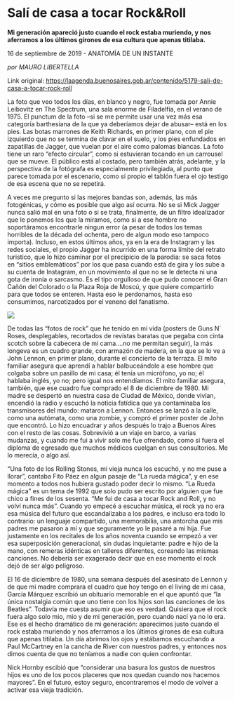 # Salí de casa a tocar Rock&Roll

**Mi generación apareció justo cuando el rock estaba muriendo, y nos aferramos a los últimos girones de esa cultura que apenas titilaba.**

16 de septiembre de 2019 - ANATOMÍA DE UN INSTANTE

_por MAURO LIBERTELLA_

Link original: https://laagenda.buenosaires.gob.ar/contenido/5179-sali-de-casa-a-tocar-rock-roll



La foto que veo todos los días, en blanco y negro, fue tomada por Annie Leibovitz en The Spectrum, una sala enorme de Filadelfia, en el verano de 1975. El punctum de la foto –si se me permite usar una vez más esa categoría barthesiana de la que ya deberíamos dejar de abusar– está en los pies. Las botas marrones de Keith Richards, en primer plano, con el pie izquierdo que no se termina de clavar en el suelo, y los pies enfundados en zapatillas de Jagger, que vuelan por el aire como palomas blancas. La foto tiene un raro “efecto circular”, como si estuvieran tocando en un carrousel que se mueve. El público está al costado, pero también atrás, adelante, y la perspectiva de la fotógrafa es especialmente privilegiada, al punto que parece tomada por el escenario, como si propio el tablón fuera el ojo testigo de esa escena que no se repetirá.




A veces me pregunto si las mejores bandas son, además, las más fotogénicas, y cómo es posible que algo así ocurra. No se si Mick Jagger nunca salió mal en una foto o si se trata, finalmente, de un filtro idealizador que le ponemos los que la miramos, como si a ese hombre no soportáramos encontrarle ningun error (a pesar de todos los temas horribles de la década del ochenta, pero de algun modo eso tampoco importa). Incluso, en estos últimos años, ya en la era de Instagram y las redes sociales, el propio Jagger ha incurrido en una forma límite del retrato turistico, que lo hizo caminar por el precipicio de la parodia: se saca fotos en “sitios emblemáticos” por los que pasa cuando está de gira y los sube a su cuenta de Instagram, en un movimiento al que no se le detecta ni una gota de ironía o sarcasmo. Es el tipo orgulloso de que pudo conocer el Gran Cañón del Colorado o la Plaza Roja de Moscú, y que quiere compartirlo para que todos se enteren. Hasta eso le perdonamos, hasta eso consumimos, narcotizados por el veneno del fanatismo.




![](https://cdn.flowlikemusic.com/files/images/46716/f8d31c72-0a43-4534-8aa2-018faace8380.jpeg)




De todas las “fotos de rock” que he tenido en mi vida (posters de Guns N´ Roses, desplegables, recortados de revistas baratas que pegaba con cinta scotch sobre la cabecera de mi cama….no me permitan seguir), la más longeva es un cuadro grande, con armazón de madera, en la que se lo ve a John Lennon, en primer plano, durante el concierto de la terraza. El mito familiar asegura que aprendí a hablar balbuceándole a ese hombre que colgaba sobre un pasillo de mi casa; él tenía un micrófono, yo no; él hablaba inglés, yo no; pero igual nos entendíamos. El mito familiar asegura, también, que ese cuadro fue comprado el 8 de diciembre de 1980. Mi madre se despertó en nuestra casa de Ciudad de México, donde vivían, encendió la radio y escuchó la noticia fatídica que ya contaminaba los transmisores del mundo: mataron a Lennon. Entonces se lanzó a la calle, como una autómata, como una zombie, y compró el primer poster de John que encontró. Lo hizo encuadrar y años después lo trajo a Buenos Aires con el resto de las cosas. Sobrevivió a un viaje en barco, a varias mudanzas, y cuando me fui a vivir solo me fue ofrendado, como si fuera el diploma de egresado que muchos médicos cuelgan en sus consultorios. Me lo merecía, o algo así.




“Una foto de los Rolling Stones, mi vieja nunca los escuchó, y no me puse a llorar”, cantaba Fito Páez en algun pasaje de “La rueda mágica”, y en ese momento a todos nos hubiera gustado poder decir lo mismo. “La Rueda mágica” es un tema de 1992 que solo pudo ser escrito por alguien que fue chico a fines de los sesenta. “Me fui de casa a tocar Rock and Roll, y no volví nunca más”. Cuando yo empecé a escuchar música, el rock ya no era esa música del futuro que escandalizaba a los padres, e incluso era todo lo contrario: un lenguaje compartido, una memorabilia, una antorcha que mis padres me pasaron a mí y que seguramente yo le pasaré a mi hija. Fue justamente en los recitales de los años noventa cuando se empezó a ver esa superposición generacional, sin dudas inquietante: padre e hijo de la mano, con remeras idénticas en talleres diferentes, coreando las mismas canciones. No debería ser exagerado decir que en ese momento el rock dejó de ser algo peligroso.




El 16 de diciembre de 1980, una semana después del asesinato de Lennon y de que mi madre comprara el cuadro que hoy tengo en el living de mi casa, García Márquez escribió un obituario memorable en el que apuntó que “la única nostalgia común que uno tiene con los hijos son las canciones de los Beatles”. Todavía me cuesta asumir que eso es verdad. Quisiera que el rock fuera algo solo mio, mio y de mi generación, pero cuando nací ya no lo era. Ese es el hecho dramático de mi generación: aparecimos justo cuando el rock estaba muriendo y nos aferramos a los últimos girones de esa cultura que apenas titilaba. Un día abrimos los ojos y estábamos escuchando a Paul McCartney en la cancha de River con nuestros padres, y entonces nos dimos cuenta de que no teníamos a nadie con quien confrontar.




Nick Hornby escibió que “considerar una basura los gustos de nuestros hijos es uno de los pocos placeres que nos quedan cuando nos hacemos mayores”. En el futuro, estoy seguro, encontraremos el modo de volver a activar esa vieja tradición.



